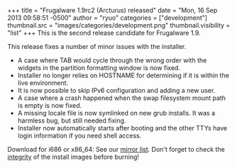 +++
title = "Frugalware 1.9rc2 (Arcturus) released"
date = "Mon, 16 Sep 2013 09:58:51 -0500"
author = "ryuo"
categories = ["development"]
thumbnail.src = "images/categories/development.png"
thumbnail.visibility = "list"
+++
This is the second release candidate for Frugalware 1.9.  

  

 This release fixes a number of minor issues with the installer.  

* A case where TAB would cycle through the wrong order with the widgets in the partition formatting window is now fixed.
* Installer no longer relies on HOSTNAME for determining if it is within the live environment.
* It is now possible to skip IPv6 configuration and adding a new user.
* A case where a crash happened when the swap filesystem mount path is empty is now fixed.
* A missing locale file is now symlinked on new grub installs. It was a harmless bug, but still needed fixing.
* Installer now automatically starts after booting and the other TTYs have login information if you need shell access.

  

 Download for i686 or x86\_64: See our [mirror list](http://frugalware.org/download/frugalware-current-iso). Don't forget to check the [integrity](http://frugalware.org/download/frugalware-current-iso/SHA1SUMS) of the install images before burning!  

